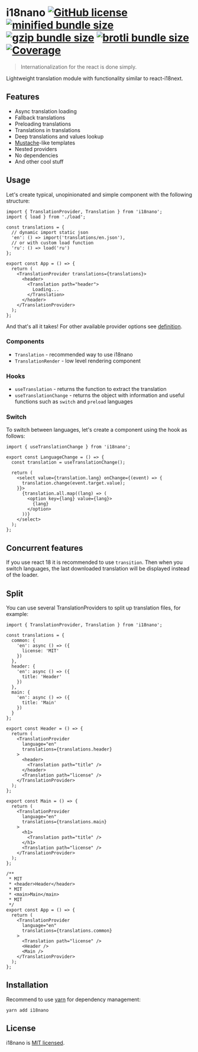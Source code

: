 # i18nano [![GitHub license](https://img.shields.io/badge/license-MIT-blue.svg)](https://github.com/eolme/i18nano/blob/master/LICENSE) [![minified bundle size](https://phobia.vercel.app/api/badge/bytes/i18nano)](https://phobia.vercel.app/p/i18nano) [![gzip bundle size](https://phobia.vercel.app/api/badge/gz/i18nano)](https://phobia.vercel.app/p/i18nano) [![brotli bundle size](https://phobia.vercel.app/api/badge/br/i18nano)](https://phobia.vercel.app/p/i18nano) [![Coverage](https://img.shields.io/badge/coverage-100%25-brightgreen)](https://github.com/eolme/i18nano/blob/master/tests)

> Internationalization for the react is done simply.

Lightweight translation module with functionality similar to react-i18next.

## Features

- Async translation loading 
- Fallback translations
- Preloading translations
- Translations in translations
- Deep translations and values lookup
- [Mustache](https://mustache.github.io/)-like templates
- Nested providers
- No dependencies
- And other cool stuff

## Usage

Let's create typical, unopinionated and simple component with the following structure:

```tsx
import { TranslationProvider, Translation } from 'i18nano';
import { load } from './load';

const translations = {
  // dynamic import static json
  'en': () => import('translations/en.json'),
  // or with custom load function
  'ru': () => load('ru')
};

export const App = () => {
  return (
    <TranslationProvider translations={translations}>
      <header>
        <Translation path="header">
          Loading...
        </Translation>
      </header>
    </TranslationProvider>
  );
};
```

And that's all it takes! For other available provider options see [definition](./src/types.ts#L25-L35).

### Components

- `Translation` - recommended way to use i18nano
- `TranslationRender` - low level rendering component

### Hooks

- `useTranslation` - returns the function to extract the translation
- `useTranslationChange` - returns the object with information and useful functions such as `switch` and `preload` languages

### Switch

To switch between languages, let's create a component using the hook as follows:

```tsx
import { useTranslationChange } from 'i18nano';

export const LanguageChange = () => {
  const translation = useTranslationChange();

  return (
    <select value={translation.lang} onChange={(event) => {
      translation.change(event.target.value);
    }}>
      {translation.all.map((lang) => (
        <option key={lang} value={lang}>
          {lang}
        </option>
      ))}
    </select>
  );
};
```

## Concurrent features

If you use react 18 it is recommended to use `transition`.
Then when you switch languages, the last downloaded translation will be displayed instead of the loader.

## Split

You can use several TranslationProviders to split up translation files, for example:

```tsx
import { TranslationProvider, Translation } from 'i18nano';

const translations = {
  common: {
    'en': async () => ({
      license: 'MIT'
    })
  },
  header: {
    'en': async () => ({
      title: 'Header'
    })
  },
  main: {
    'en': async () => ({
      title: 'Main'
    })
  }
};

export const Header = () => {
  return (
    <TranslationProvider
      language="en"
      translations={translations.header}
    >
      <header>
        <Translation path="title" />
      </header>
      <Translation path="license" />
    </TranslationProvider>
  );
};

export const Main = () => {
  return (
    <TranslationProvider
      language="en"
      translations={translations.main}
    >
      <h1>
        <Translation path="title" />
      </h1>
      <Translation path="license" />
    </TranslationProvider>
  );
};

/**
 * MIT
 * <header>Header</header>
 * MIT
 * <main>Main</main>
 * MIT
 */
export const App = () => {
  return (
    <TranslationProvider
      language="en"
      translations={translations.common}
    >
      <Translation path="license" />
      <Header />
      <Main />
    </TranslationProvider>
  );
};
```

## Installation

Recommend to use [yarn](https://yarnpkg.com/getting-started/install) for dependency management:

```shell
yarn add i18nano
```

## License

i18nano is [MIT licensed](./LICENSE).
